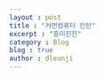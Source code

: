 ```yaml
---
layout : post
title : "커먼컴퓨터 인턴"
excerpt : "흥미진진"
category : Blog
blog : true
author : dleunji
---
```

